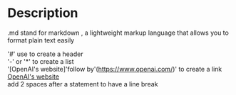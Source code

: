# Description

.md stand for markdown , a lightweight markup language that allows you to format plain text easily  

'#' use to create a header  
'-' or '*' to create a list  
'[OpenAI's website]'follow by'(https://www.openai.com/)' to create a link  
[OpenAI's website](https://www.openai.com/)  
add 2 spaces after a statement to have a line break  

